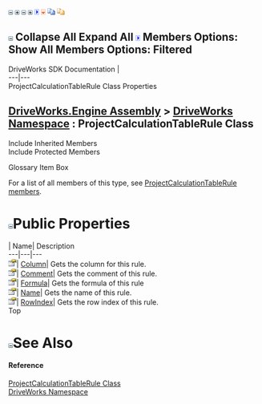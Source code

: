 ![](dotnetimages/collapse.gif) ![](dotnetimages/expand.gif) ![](dotnetimages/collapse.gif) ![](dotnetimages/expand.gif) ![](dotnetimages/drpdown.gif) ![](dotnetimages/drpdown_orange.gif) ![](dotnetimages/copycode.gif) ![](dotnetimages/copycodeHighlight.gif)

![](dotnetimages/collapse.gif) Collapse All Expand All ![](dotnetimages/drpdown.gif) Members Options: Show All  Members Options: Filtered   
---  
DriveWorks SDK Documentation  |   
---|---  
ProjectCalculationTableRule Class Properties   
  
[DriveWorks.Engine Assembly](topic2156.md) > [DriveWorks Namespace](topic2159.md) : ProjectCalculationTableRule Class  
---  
  
Include Inherited Members    
Include Protected Members    


Glossary Item Box

For a list of all members of this type, see [ProjectCalculationTableRule members](topic3987.md).

# ![](dotnetimages/collapse.gif)Public Properties

| Name| Description  
---|---|---  
![Public Property](dotnetimages/publicProperty.gif)| [Column](topic3994.md)| Gets the column for this rule.   
![Public Property](dotnetimages/publicProperty.gif)| [Comment](topic3995.md)| Gets the comment of this rule.   
![Public Property](dotnetimages/publicProperty.gif)| [Formula](topic3996.md)| Gets the formula of this rule   
![Public Property](dotnetimages/publicProperty.gif)| [Name](topic3997.md)| Gets the name of this rule.   
![Public Property](dotnetimages/publicProperty.gif)| [RowIndex](topic3998.md)| Gets the row index of this rule.   
Top

# ![](dotnetimages/collapse.gif)See Also

#### Reference

[ProjectCalculationTableRule Class](topic3986.md)   
[DriveWorks Namespace](topic2159.md)


